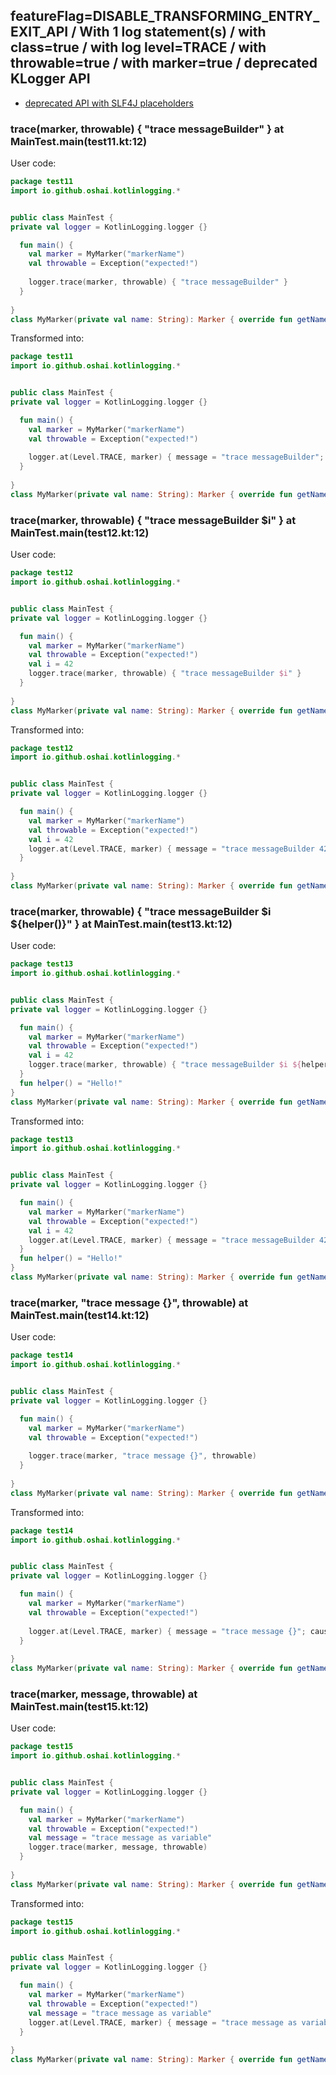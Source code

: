 ## featureFlag=DISABLE_TRANSFORMING_ENTRY_EXIT_API / With 1 log statement(s) / with class=true / with log level=TRACE / with throwable=true / with marker=true / deprecated KLogger API

* [deprecated API with SLF4J placeholders](deprecated-slf4j-placeholders.md)

###  trace(marker, throwable) { "trace messageBuilder" } at MainTest.main(test11.kt:12)

User code:
```kotlin
package test11
import io.github.oshai.kotlinlogging.*


public class MainTest {
private val logger = KotlinLogging.logger {}

  fun main() {
    val marker = MyMarker("markerName")
    val throwable = Exception("expected!")
    
    logger.trace(marker, throwable) { "trace messageBuilder" }
  }
  
}
class MyMarker(private val name: String): Marker { override fun getName() = name }

```
  
Transformed into:
```kotlin
package test11
import io.github.oshai.kotlinlogging.*


public class MainTest {
private val logger = KotlinLogging.logger {}

  fun main() {
    val marker = MyMarker("markerName")
    val throwable = Exception("expected!")
    
    logger.at(Level.TRACE, marker) { message = "trace messageBuilder"; cause = throwable; internalCompilerData = KLoggingEventBuilder.InternalCompilerData(messageTemplate = ""trace messageBuilder"", className = "test11.MainTest", methodName = "main", fileName = "test11.kt", lineNumber = 12)
  }
  
}
class MyMarker(private val name: String): Marker { override fun getName() = name }

```

###  trace(marker, throwable) { "trace messageBuilder $i" } at MainTest.main(test12.kt:12)

User code:
```kotlin
package test12
import io.github.oshai.kotlinlogging.*


public class MainTest {
private val logger = KotlinLogging.logger {}

  fun main() {
    val marker = MyMarker("markerName")
    val throwable = Exception("expected!")
    val i = 42
    logger.trace(marker, throwable) { "trace messageBuilder $i" }
  }
  
}
class MyMarker(private val name: String): Marker { override fun getName() = name }

```
  
Transformed into:
```kotlin
package test12
import io.github.oshai.kotlinlogging.*


public class MainTest {
private val logger = KotlinLogging.logger {}

  fun main() {
    val marker = MyMarker("markerName")
    val throwable = Exception("expected!")
    val i = 42
    logger.at(Level.TRACE, marker) { message = "trace messageBuilder 42"; cause = throwable; internalCompilerData = KLoggingEventBuilder.InternalCompilerData(messageTemplate = ""trace messageBuilder $i"", className = "test12.MainTest", methodName = "main", fileName = "test12.kt", lineNumber = 12)
  }
  
}
class MyMarker(private val name: String): Marker { override fun getName() = name }

```

###  trace(marker, throwable) { "trace messageBuilder $i ${helper()}" } at MainTest.main(test13.kt:12)

User code:
```kotlin
package test13
import io.github.oshai.kotlinlogging.*


public class MainTest {
private val logger = KotlinLogging.logger {}

  fun main() {
    val marker = MyMarker("markerName")
    val throwable = Exception("expected!")
    val i = 42
    logger.trace(marker, throwable) { "trace messageBuilder $i ${helper()}" }
  }
  fun helper() = "Hello!"
}
class MyMarker(private val name: String): Marker { override fun getName() = name }

```
  
Transformed into:
```kotlin
package test13
import io.github.oshai.kotlinlogging.*


public class MainTest {
private val logger = KotlinLogging.logger {}

  fun main() {
    val marker = MyMarker("markerName")
    val throwable = Exception("expected!")
    val i = 42
    logger.at(Level.TRACE, marker) { message = "trace messageBuilder 42 Hello!"; cause = throwable; internalCompilerData = KLoggingEventBuilder.InternalCompilerData(messageTemplate = ""trace messageBuilder $i ${helper()}"", className = "test13.MainTest", methodName = "main", fileName = "test13.kt", lineNumber = 12)
  }
  fun helper() = "Hello!"
}
class MyMarker(private val name: String): Marker { override fun getName() = name }

```

###  trace(marker, "trace message {}", throwable) at MainTest.main(test14.kt:12)

User code:
```kotlin
package test14
import io.github.oshai.kotlinlogging.*


public class MainTest {
private val logger = KotlinLogging.logger {}

  fun main() {
    val marker = MyMarker("markerName")
    val throwable = Exception("expected!")
    
    logger.trace(marker, "trace message {}", throwable)
  }
  
}
class MyMarker(private val name: String): Marker { override fun getName() = name }

```
  
Transformed into:
```kotlin
package test14
import io.github.oshai.kotlinlogging.*


public class MainTest {
private val logger = KotlinLogging.logger {}

  fun main() {
    val marker = MyMarker("markerName")
    val throwable = Exception("expected!")
    
    logger.at(Level.TRACE, marker) { message = "trace message {}"; cause = throwable; internalCompilerData = KLoggingEventBuilder.InternalCompilerData(messageTemplate = ""trace message {}"", className = "test14.MainTest", methodName = "main", fileName = "test14.kt", lineNumber = 12)
  }
  
}
class MyMarker(private val name: String): Marker { override fun getName() = name }

```

###  trace(marker, message, throwable) at MainTest.main(test15.kt:12)

User code:
```kotlin
package test15
import io.github.oshai.kotlinlogging.*


public class MainTest {
private val logger = KotlinLogging.logger {}

  fun main() {
    val marker = MyMarker("markerName")
    val throwable = Exception("expected!")
    val message = "trace message as variable"
    logger.trace(marker, message, throwable)
  }
  
}
class MyMarker(private val name: String): Marker { override fun getName() = name }

```
  
Transformed into:
```kotlin
package test15
import io.github.oshai.kotlinlogging.*


public class MainTest {
private val logger = KotlinLogging.logger {}

  fun main() {
    val marker = MyMarker("markerName")
    val throwable = Exception("expected!")
    val message = "trace message as variable"
    logger.at(Level.TRACE, marker) { message = "trace message as variable"; cause = throwable; internalCompilerData = KLoggingEventBuilder.InternalCompilerData(messageTemplate = "message", className = "test15.MainTest", methodName = "main", fileName = "test15.kt", lineNumber = 12)
  }
  
}
class MyMarker(private val name: String): Marker { override fun getName() = name }

```
